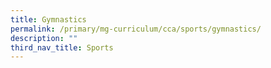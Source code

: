 ```yaml
---
title: Gymnastics
permalink: /primary/mg-curriculum/cca/sports/gymnastics/
description: ""
third_nav_title: Sports
---
```

